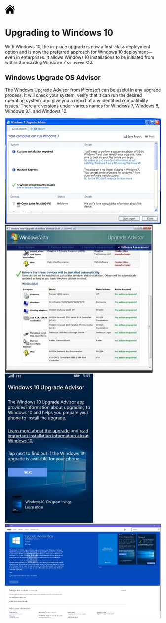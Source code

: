 [![Home](/img/home.jpg)](Readme.md)

# Upgrading to Windows 10

With Windows 10, the in-place upgrade is now a first-class deployment option and is
now the preferred approach for Windows 10 deployment—even in enterprises. It allows
Windows 10 installations to be initiated from within the existing Windows 7 or newer OS.

## Windows Upgrade OS Advisor

The Windows Upgrade Advisor from Microsoft can be useful in any upgrade process. It
will check your system, verify that it can run the desired operating system, and give you a
report of any identified compatibility issues. There are versions under various names for
Windows 7, Windows 8, Windows 8.1, and Windows 10.

![Home](/img/f1.3_7.1_Upg_advisor.jpg)
![Home](/img/f1.3_7.3_Upg_advisor_vista.jpg)
![Home](/img/f1.3_7.4_Upg_advisor_10_phone.jpg)
![Home](/img/f1.3_7.5_Upg_advisor_10.jpg)




